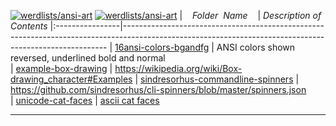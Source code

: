 [![werdlists/ansi-art](https://img.shields.io/badge/werdlists-ansi-art-purple/.svg?logo=github&style=popout&longCache=true)](# "werdlists/ansi-art")
[![werdlists/ansi-art](https://img.shields.io/badge/werdlists-ansi-art-purple/.svg?logo=github&style=popout&longCache=true)](# "werdlists/ansi-art")
|&nbsp;&nbsp;&nbsp;&nbsp;_Folder&nbsp;&nbsp;Name_&nbsp;&nbsp;&nbsp;&nbsp;| _Description of Contents_
|:----------------|--------------------------------------------------------------------------------------------------------------------------------------------------------
| [16ansi-colors-bgandfg](16ansi-colors-bgandfg.ans) | ANSI colors shown reversed, underlined bold and normal  
| [example-box-drawing](example-box-drawing.ans) |  <https://wikipedia.org/wiki/Box-drawing_character#Examples> 
| [sindresorhus-commandline-spinners](sindresorhus-commandline-spinners) | <https://github.com/sindresorhus/cli-spinners/blob/master/spinners.json>  
| [unicode-cat-faces](unicode-cat-faces.ans) |  [ascii cat faces](https://github.com/melaniecebula/cat-ascii-faces) 

* * *

